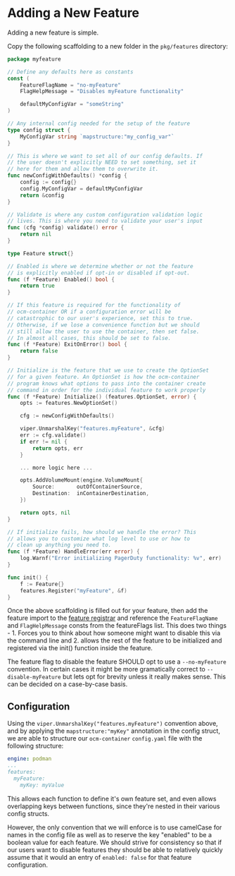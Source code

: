 # Adding a New Feature

Adding a new feature is simple.

Copy the following scaffolding to a new folder in the `pkg/features` directory:

```go
package myfeature

// Define any defaults here as constants
const (
    FeatureFlagName = "no-myFeature"
    FlagHelpMessage = "Disables myFeature functionality"

    defaultMyConfigVar = "someString"
)

// Any internal config needed for the setup of the feature
type config struct {
	MyConfigVar string `mapstructure:"my_config_var"`
}

// This is where we want to set all of our config defaults. If
// the user doesn't explicitly NEED to set something, set it
// here for them and allow them to overwrite it.
func newConfigWithDefaults() *config {
	config := config{}
    config.MyConfigVar = defaultMyConfigVar
	return &config
}

// Validate is where any custom configuration validation logic
// lives. This is where you need to validate your user's input
func (cfg *config) validate() error {
	return nil
}

type Feature struct{}

// Enabled is where we determine whether or not the feature
// is explicitly enabled if opt-in or disabled if opt-out.
func (f *Feature) Enabled() bool {
	return true
}

// If this feature is required for the functionality of
// ocm-container OR if a configuration error will be
// catastrophic to our user's experience, set this to true.
// Otherwise, if we lose a convenience function but we should
// still allow the user to use the container, then set false.
// In almost all cases, this should be set to false.
func (f *Feature) ExitOnError() bool {
	return false
}

// Initialize is the feature that we use to create the OptionSet
// for a given feature. An OptionSet is how the ocm-container
// program knows what options to pass into the container create
// command in order for the individual feature to work properly
func (f *Feature) Initialize() (features.OptionSet, error) {
	opts := features.NewOptionSet()

	cfg := newConfigWithDefaults()

	viper.UnmarshalKey("features.myFeature", &cfg)
	err := cfg.validate()
	if err != nil {
		return opts, err
	}

    ... more logic here ...

	opts.AddVolumeMount(engine.VolumeMount{
		Source:       outOfContainerSource,
		Destination:  inContainerDestination,
	})

	return opts, nil
}

// If initialize fails, how should we handle the error? This
// allows you to customize what log level to use or how to
// clean up anything you need to.
func (f *Feature) HandleError(err error) {
	log.Warnf("Error initializing PagerDuty functionality: %v", err)
}

func init() {
    f := Feature{}
    features.Register("myFeature", &f)
}
```

Once the above scaffolding is filled out for your feature, then add the feature import to the [feature registrar](/pkg/features/registrar/registrar.go) and reference the `FeatureFlagName` and `FlagHelpMessage` consts from the featureFlags list. This does two things - 1. Forces you to think about how someone might want to disable this via the command line and 2. allows the rest of the feature to be initialized and registered via the init() function inside the feature.

The feature flag to disable the feature SHOULD opt to use a `--no-myFeature` convention. In certain cases it might be more gramatically correct to `--disable-myFeature` but lets opt for brevity unless it really makes sense. This can be decided on a case-by-case basis.

## Configuration

Using the `viper.UnmarshalKey("features.myFeature")` convention above, and by applying the `mapstructure:"myKey"` annotation in the config struct, we are able to structure our `ocm-container` `config.yaml` file with the following structure:

```yaml
engine: podman
...
features:
  myFeature:
    myKey: myValue
```

This allows each function to define it's own feature set, and even allows overlapping keys between functions, since they're nested in their various config structs.

However, the only convention that we will enforce is to use camelCase for names in the config file as well as to reserve the key "enabled" to be a boolean value for each feature. We should strive for consistency so that if our users want to disable features they should be able to relatively quickly assume that it would an entry of `enabled: false` for that feature configuration.
